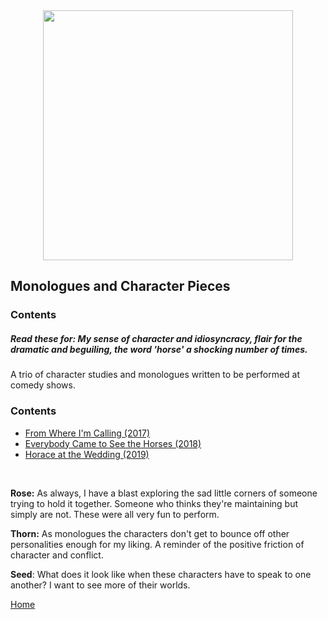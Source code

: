 <img src="https://trvscnnn.github.io/portfolio/assets/monologues-top.png" width="400" height="400" style="display: block; margin: 0 auto" />

## Monologues and Character Pieces

### Contents

##### Read these for: My sense of character and idiosyncracy, flair for the dramatic and beguiling, the word 'horse' a shocking number of times.

A trio of character studies and monologues written to be performed at comedy shows. 

### Contents
- [From Where I'm Calling (2017)](../Prose/FromWhereImCalling.md)
- [Everybody Came to See the Horses (2018)](../Prose/Horses.md)
- [Horace at the Wedding (2019)](../Prose/Horace.md)
<br>

**Rose:** As always, I have a blast exploring the sad little corners of someone trying to hold it together. Someone who thinks they're maintaining but simply are not. These were all very fun to perform.

**Thorn:** As monologues the characters don't get to bounce off other personalities enough for my liking. A reminder of the positive friction of character and conflict.

**Seed**: What does it look like when these characters have to speak to one another? I want to see more of their worlds.
<br>

[Home](../index.md)